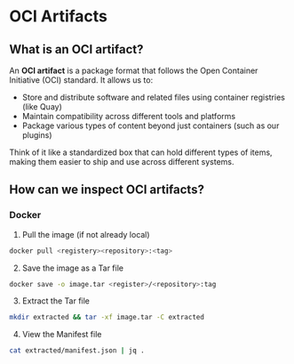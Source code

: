 # OCI Artifacts

## What is an OCI artifact?
An **OCI artifact** is a package format that follows the Open Container Initiative (OCI) standard. It allows us to:

- Store and distribute software and related files using container registries (like Quay)
- Maintain compatibility across different tools and platforms
- Package various types of content beyond just containers (such as our plugins)

Think of it like a standardized box that can hold different types of items, making them easier to ship and use across different systems.

## How can we inspect OCI artifacts?

### Docker

1. Pull the image (if not already local)
```bash
docker pull <registery><repository>:<tag>
```

2. Save the image as a Tar file
```bash
docker save -o image.tar <register>/<repository>:tag
```

3. Extract the Tar file
```bash
mkdir extracted && tar -xf image.tar -C extracted
```

4. View the Manifest file
```bash
cat extracted/manifest.json | jq .
```
